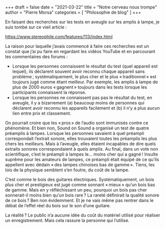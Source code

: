 +++
draft       = false
date        = "2021-03-22"
title       = "Notre cerveau nous trompe"
author      = "Pierre Morsa"
categories  = [ "Philosophie de blog" ]
+++

En faisant des recherches sur les tests en aveugle sur les amplis à lampe, je suis tombé sur ce vieil article :

https://www.stereophile.com/features/113/index.html

La raison pour laquelle j’avais commencé à faire ces recherches est un constat que j’ai pu faire en regardant les vidéos YouTube et en parcourant les commentaires des forums :

* Lorsque les personnes connaissent le résultat du test (quel appareil est lequel), ils déclarent souvent avoir reconnu chaque appareil sans problème ; systématiquement, le plus cher et le plus « traditionnel » est toujours jugé comme étant meilleur. Par exemple, les amplis à lampe de plus de 2000 euros « gagnent » toujours dans les tests lorsque les participants connaissent la réponse.
* Lorsque les personnes ne connaissent pas pas le résultat du test, en aveugle, il y a bizarrement (a) beaucoup moins de personnes qui déclarent avoir reconnu les appareils facilement et (b) il n’y a plus aucun lien entre prix et classement.

On pourrait croire que les « pros » de l’audio sont immunisés contre ce phénomène. Et bien non, Sound on Sound a organisé un test de quatre préamplis à lampes. Lorsque les personnes savaient à quel préampli correspondait l’extrait sonore, elles trouvaient toutes les préamplis les plus chers les meilleurs. Mais à l’aveugle, elles étaient incapables de dire quels extraits sonores correspondaient à quels amplis. Au final, dans un vote non scientifique, c’est le préampli à lampes le… moins cher qui a gagné ! Insulte suprême pour les amateurs de lampes, ce préampli était équipé de ce qu’ils appellent avec dédain « des lampes chinoises bas de gamme ». Tiens, les lois de la physique semblent s’en foutre, du coût de la lampe.

C’est comme le bois des guitares électriques. Systématiquement, un bois plus cher et prestigieux est jugé comme sonnant « mieux » qu’un bois bas de gamme. Mais en y réfléchissant un peu, pourquoi un bois pas cher sonnerait-il moins bien qu’un bois rare ? La rareté définirait la qualité sonore de ce bois ? Ben non évidemment. Et je ne vais même pas rentrer dans le débat de l’effet réel du bois sur le son d’une guitare.

La réalité ? Le public n’a aucune idée du coût du matériel utilisé pour réaliser un enregistrement. Mais cela rassure la personne qui l’utilise.
